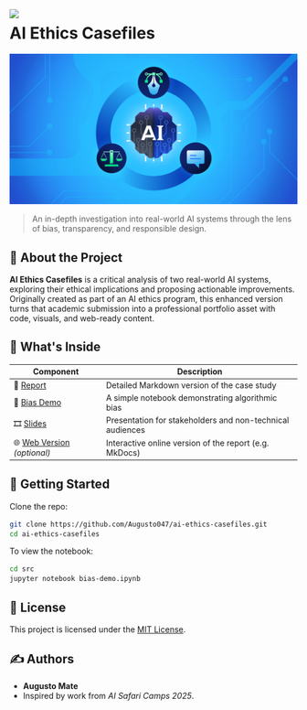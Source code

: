 <p align="center">
  <img src="https://upload.wikimedia.org/wikipedia/commons/0/0e/Scale_of_justice_2.svg" width="57" align="left" style="margin-right: 20px; alt="Scales of Justice Icon" />
</p>

# AI Ethics Casefiles

![Cover](docs/assets/cover.png)

> An in-depth investigation into real-world AI systems through the lens of bias, transparency, and responsible design.

## 🧠 About the Project

**AI Ethics Casefiles** is a critical analysis of two real-world AI systems, exploring their ethical implications and proposing actionable improvements.  
Originally created as part of an AI ethics program, this enhanced version turns that academic submission into a professional portfolio asset with code, visuals, and web-ready content.

## 🔎 What's Inside

| Component       | Description |
|----------------|-------------|
| 📄 [Report](docs/report.md) | Detailed Markdown version of the case study |
| 🧪 [Bias Demo](src/bias-demo.ipynb) | A simple notebook demonstrating algorithmic bias |
| 🎞️ [Slides](slides/ai-ethics-casefiles-slides.pdf) | Presentation for stakeholders and non-technical audiences |
| 🌐 [Web Version](site/) *(optional)* | Interactive online version of the report (e.g. MkDocs) |

## 🚀 Getting Started

Clone the repo:

```bash
git clone https://github.com/Augusto047/ai-ethics-casefiles.git
cd ai-ethics-casefiles
```

To view the notebook:

```bash
cd src
jupyter notebook bias-demo.ipynb
```

## 📖 License

This project is licensed under the [MIT License](LICENSE).

## ✍️ Authors

- **Augusto Mate**
- Inspired by work from *AI Safari Camps 2025*.

